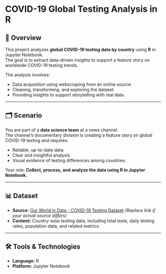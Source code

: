 # COVID-19 Global Testing Analysis in R

## 📌 Overview
This project analyzes **global COVID-19 testing data by country** using **R** in Jupyter Notebook.  
The goal is to extract data-driven insights to support a feature story on worldwide COVID-19 testing trends.

The analysis involves:
- Data acquisition using webscraping from an online source.
- Cleaning, transforming, and exploring the dataset.
- Providing insights to support storytelling with real data.

---

## 🗂 Scenario
You are part of a **data science team** at a news channel.  
The channel’s documentary division is creating a feature story on global COVID-19 testing and requires:
- Reliable, up-to-date data.
- Clear and insightful analysis.
- Visual evidence of testing differences among countries.

Your role: **Collect, process, and analyze the data using R in Jupyter Notebook.**

---

## 📊 Dataset
- **Source:** [Our World in Data - COVID-19 Testing Dataset](https://ourworldindata.org/coronavirus-testing) *(Replace link if your actual source differs)*
- **Content:** Country-wise testing data, including total tests, daily testing rates, population data, and related metrics.

---

## 🛠 Tools & Technologies
- **Language:** R  
- **Platform:** Jupyter Notebook  




